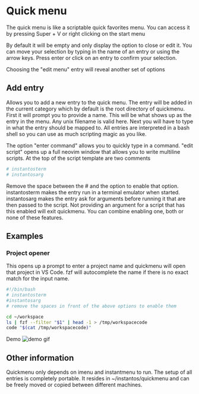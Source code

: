 # Quick menu

The quick menu is like a scriptable quick favorites menu. 
You can access it by pressing Super + V or right clicking on the start menu

By default it will be empty and only display the option to close or edit it. 
You can move your selection by typing in the name of an entry or using the arrow keys. 
Press enter or click on an entry to confirm your selection. 

Choosing the "edit menu" entry will reveal another set of options

## Add entry
Allows you to add a new entry to the quick menu.
The entry will be added in the current category which by default is the root directory of quickmenu. 
First it will prompt you to provide a name. This will be what shows up as the entry in the menu.
Any unix filename is valid here.
Next you will have to type in what the entry should be mapped to. 
All entries are interpreted in a bash shell so you can use as much scripting magic as you like. 

The option "enter command" allows you to quickly type in a command. 
"edit script" opens up a full neovim window that allows you to write multiline scripts. 
At the top of the script template are two comments
```sh
# instantosterm
# instantosarg
```
Remove the space between the \# and the option to enable that option.  
instantosterm makes the entry run in a terminal emulator when started. 
instantosarg makes the entry ask for arguments before running it that are then passed to the script. 
Not providing an argument for a script that has this enabled will exit quickmenu. 
You can combine enabling one, both or none of these features. 

## Examples
### Project opener
This opens up a prompt to enter a project name and quickmenu will open that project in VS Code. 
fzf will autocomplete the name if there is no exact match for the input name. 

```sh
#!/bin/bash
# instantosterm
#instantosarg
# remove the spaces in front of the above options to enable them

cd ~/workspace
ls | fzf --filter "$1" | head -1 > /tmp/workspacecode
code "$(cat /tmp/workspacecode)"
```

Demo
![demo gif](https://i.imgur.com/npniuho.gif)


## Other information

Quickmenu only depends on imenu and instantmenu to run. 
The setup of all entries is completely portable. It resides in ~/instantos/quickmenu
and can be freely moved or copied between different machines. 